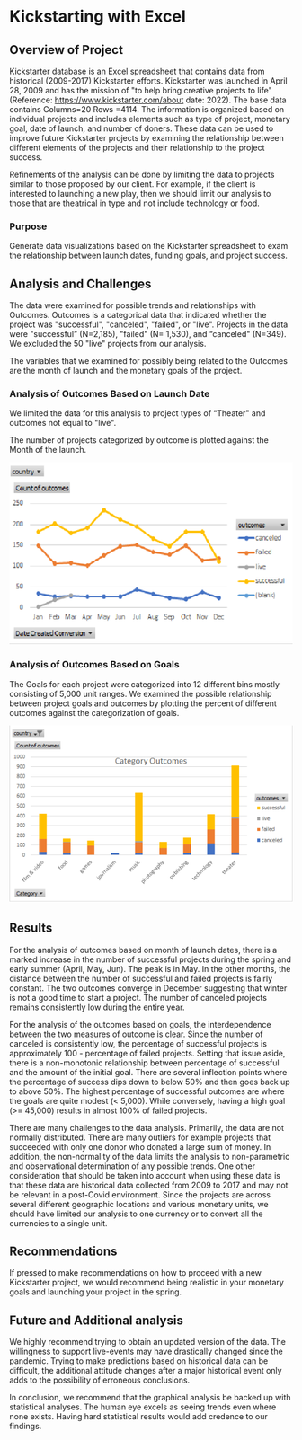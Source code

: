# Kickstarting with Excel

## Overview of Project

Kickstarter database is an Excel spreadsheet that contains data from historical (2009-2017) Kickstarter efforts. Kickstarter was launched in April 28, 2009 and has the mission of "to help bring creative projects to life" (Reference: https://www.kickstarter.com/about date: 2022).  The base data contains Columns=20 Rows =4114.  The information is organized based on individual projects and includes elements such as type of project, monetary goal, date of launch, and number of doners.  These data can be used to improve future Kickstarter projects by examining the relationship between different elements of the projects and their relationship to the project success.

Refinements of the analysis can be done by limiting the data to projects similar to those proposed by our client.  For example, if the client is interested to launching a new play, then we should limit our analysis to those that are theatrical in type and not include technology or food.

### Purpose

Generate data visualizations based on the Kickstarter spreadsheet to exam the relationship between launch dates, funding goals, and project success.

## Analysis and Challenges

The data were examined for possible trends and relationships with Outcomes.  Outcomes is a categorical data that indicated whether the project was "successful", "canceled", "failed", or "live".  Projects in the data were "successful” (N=2,185), "failed" (N= 1,530), and “canceled" (N=349).  We excluded the 50 "live" projects from our analysis.

The variables that we examined for possibly being related to the Outcomes are the month of launch and the monetary goals of the project.

### Analysis of Outcomes Based on Launch Date

We limited the data for this analysis to project types of “Theater" and outcomes not equal to "live".

The number of projects categorized by outcome is plotted against the Month of the launch.

<img src="https://github.com/CWCroghan/Kickstarter-analysis/blob/main/TimeSeries.png" alt="Line Plot of Month of Launch vrs Outcomes">

### Analysis of Outcomes Based on Goals

The Goals for each project were categorized into 12 different bins mostly consisting of 5,000 unit ranges.  We examined the possible relationship between project goals and outcomes by plotting the percent of different outcomes against the categorization of goals.

<img src="https://github.com/CWCroghan/Kickstarter-analysis/blob/main/OutcomeChart.png" alt="Plot of Goals vrs Outcomes">

## Results

For the analysis of outcomes based on month of launch dates, there is a marked increase in the number of successful projects during the spring and early summer (April, May, Jun).  The peak is in May.  In the other months, the distance between the number of successful and failed projects is fairly constant.  The two outcomes converge in December suggesting that winter is not a good time to start a project.  The number of canceled projects remains consistently low during the entire year.

For the analysis of the outcomes based on goals, the interdependence between the two measures of outcome is clear. Since the number of canceled is consistently low, the percentage of successful projects is approximately 100 - percentage of failed projects.  Setting that issue aside, there is a non-monotonic relationship between percentage of successful and the amount of the initial goal.  There are several inflection points where the percentage of success dips down to below 50% and then goes back up to above 50%.  The highest percentage of successful outcomes are where the goals are quite modest (< 5,000).  While conversely, having a high goal (>= 45,000) results in almost 100% of failed projects.

There are many challenges to the data analysis.  Primarily, the data are not normally distributed.  There are many outliers for example projects that succeeded with only one donor who donated a large sum of money.  In addition, the non-normality of the data limits the analysis to non-parametric and observational determination of any possible trends. One other consideration that should be taken into account when using these data is that these data are historical data collected from 2009 to 2017 and may not be relevant in a post-Covid environment. Since the projects are across several different geographic locations and various monetary units, we should have limited our analysis to one currency or to convert all the currencies to a single unit.

## Recommendations

If pressed to make recommendations on how to proceed with a new Kickstarter project, we would recommend being realistic in your monetary goals and launching your project in the spring.

## Future and Additional analysis

We highly recommend trying to obtain an updated version of the data.  The willingness to support live-events may have drastically changed since the pandemic.  Trying to make predictions based on historical data can be difficult, the additional attitude changes after a major historical event only adds to the possibility of erroneous conclusions.

In conclusion, we recommend that the graphical analysis be backed up with statistical analyses.  The human eye excels as seeing trends even where none exists.  Having hard statistical results would add credence to our findings.
